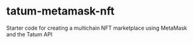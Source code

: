 # tatum-metamask-nft
Starter code for creating a multichain NFT marketplace using MetaMask and the Tatum API
